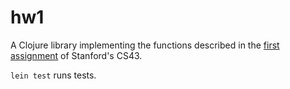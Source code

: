# hw1

A Clojure library implementing the functions described in the
[first assignment](https://github.com/acganesh/cs43-pset1) of Stanford's CS43.

`lein test` runs tests.
